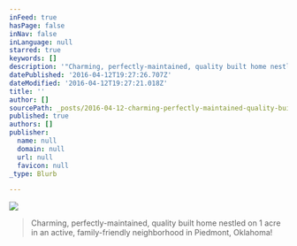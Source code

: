 ```yaml
---
inFeed: true
hasPage: false
inNav: false
inLanguage: null
starred: true
keywords: []
description: '"Charming, perfectly-maintained, quality built home nestled on 1 acre in an active, family-friendly neighborhood in Piedmont, Oklahoma!"'
datePublished: '2016-04-12T19:27:26.707Z'
dateModified: '2016-04-12T19:27:21.018Z'
title: ''
author: []
sourcePath: _posts/2016-04-12-charming-perfectly-maintained-quality-built-home-nestled-o.md
published: true
authors: []
publisher:
  name: null
  domain: null
  url: null
  favicon: null
_type: Blurb

---
```

![](https://the-grid-user-content.s3-us-west-2.amazonaws.com/c4300b33-9e3f-4b61-b780-4628765dcba4.jpg)

> Charming, perfectly-maintained, quality built home nestled on 1 acre in an active, family-friendly neighborhood in Piedmont, Oklahoma!